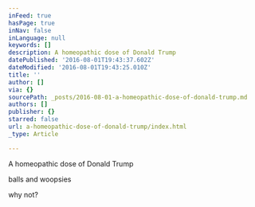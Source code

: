```yaml
---
inFeed: true
hasPage: true
inNav: false
inLanguage: null
keywords: []
description: A homeopathic dose of Donald Trump
datePublished: '2016-08-01T19:43:37.602Z'
dateModified: '2016-08-01T19:43:25.010Z'
title: ''
author: []
via: {}
sourcePath: _posts/2016-08-01-a-homeopathic-dose-of-donald-trump.md
authors: []
publisher: {}
starred: false
url: a-homeopathic-dose-of-donald-trump/index.html
_type: Article

---
```

A homeopathic dose of Donald Trump

balls and woopsies 

why not?